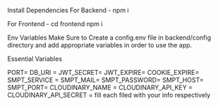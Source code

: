 Install Dependencies
For Backend - npm i

For Frontend - cd frontend  npm i

Env Variables
Make Sure to Create a config.env file in backend/config directory and add appropriate variables in order to use the app.

Essential Variables 

PORT= 
DB_URI = 
JWT_SECRET=
JWT_EXPIRE=
COOKIE_EXPIRE= 
SMPT_SERVICE = 
SMPT_MAIL= 
SMPT_PASSWORD= 
SMPT_HOST= 
SMPT_PORT= 
CLOUDINARY_NAME = 
CLOUDINARY_API_KEY =
CLOUDINARY_API_SECRET =
fill each filed with your info respectively
